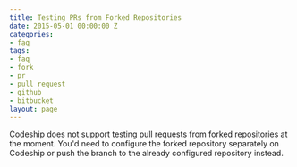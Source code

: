 ```yaml
---
title: Testing PRs from Forked Repositories
date: 2015-05-01 00:00:00 Z
categories:
- faq
tags:
- faq
- fork
- pr
- pull request
- github
- bitbucket
layout: page
---
```


Codeship does not support testing pull requests from forked repositories at the moment. You'd need to configure the forked repository separately on Codeship or push the branch to the already configured repository instead.
